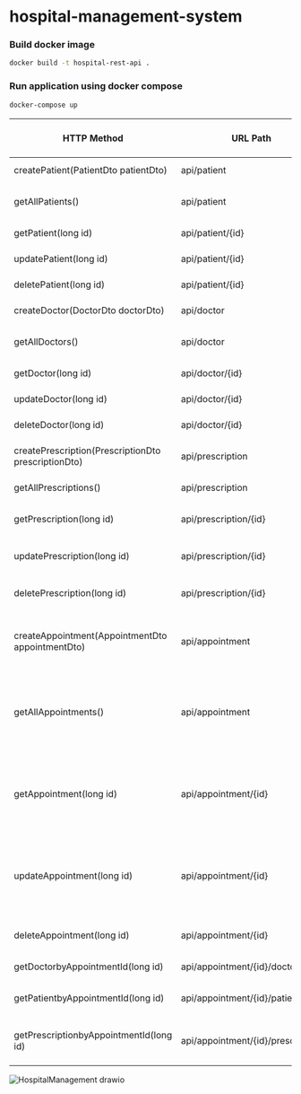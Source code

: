 # hospital-management-system
### Build docker image
```bash
docker build -t hospital-rest-api .
```
### Run application using docker compose
```bash
docker-compose up
```

| HTTP Method                                         | URL Path                          | HTTP Status Code | Description                      | Sample Request                                                                                                                                                                                        | Sample Response                                                                                                                                                                                                                                                                                                                                                                                                                                                                                                                                                                                                                                                                                                                                                                                               |
|-----------------------------------------------------|-----------------------------------|------------------|----------------------------------|-------------------------------------------------------------------------------------------------------------------------------------------------------------------------------------------------------|---------------------------------------------------------------------------------------------------------------------------------------------------------------------------------------------------------------------------------------------------------------------------------------------------------------------------------------------------------------------------------------------------------------------------------------------------------------------------------------------------------------------------------------------------------------------------------------------------------------------------------------------------------------------------------------------------------------------------------------------------------------------------------------------------------------|
| createPatient(PatientDto patientDto)                | api/patient                       | 201 Created      | Creates a new Patient            | "name": "Musab","gender": "MALE","address": "Al-Bireh","weight": 75.0,"height": 172.0,"phoneNumber": "0595874752","birthDate": 990306000,"maritalStatus": "SINGLE","bloodType": "O_POSITIVE"          | "name": "Musab","gender": "MALE","address": "Al-Bireh","weight": 75.0,"height": 172.0,"phoneNumber": 595874752,"birthDate": "1970-01-12T11:05:06.000+00:00","maritalStatus": "SINGLE","bloodType": "O_POSITIVE"                                                                                                                                                                                                                                                                                                                                                                                                                                                                                                                                                                                               |
| getAllPatients()                                    | api/patient                       | 200 OK           | Gets All Patients                | *no request body*                                                                                                                                                                                     | *returns how many patients in DB*  "name": "Musab","gender": "MALE","address": "Al-Bireh","weight": 75.0,"height": 172.0,"phoneNumber": 595874752,"birthDate": "1970-01-12T11:05:06.000+00:00","maritalStatus": "SINGLE","bloodType": "O_POSITIVE"                                                                                                                                                                                                                                                                                                                                                                                                                                                                                                                                                            |
| getPatient(long id)                                 | api/patient/{id}                  | 200 OK           | Get a patient by Id              | *no request body, uses id in path(let's assume its 1)*                                                                                                                                                | "name": "Musab","gender": "MALE","address": "Al-Bireh","weight": 75.0,"height": 172.0,"phoneNumber": 595874752,"birthDate": "1970-01-12T11:05:06.000+00:00","maritalStatus": "SINGLE","bloodType": "O_POSITIVE"                                                                                                                                                                                                                                                                                                                                                                                                                                                                                                                                                                                               |
| updatePatient(long id)                              | api/patient/{id}                  | 202 Accepted     | update a patient by id           | "name": "Yahya","gender": "MALE","address": "Al-Bireh","weight": 75.0,"height": 172.0,"phoneNumber": 595874752,"birthDate": "990306000","maritalStatus": "SINGLE","bloodType": "O_POSITIVE"           | "name": "Yahya","gender": "MALE","address": "Al-Bireh","weight": 75.0,"height": 172.0,"phoneNumber": 595874752,"birthDate": "1970-01-12T11:05:06.000+00:00","maritalStatus": "SINGLE","bloodType": "O_POSITIVE"                                                                                                                                                                                                                                                                                                                                                                                                                                                                                                                                                                                               |
| deletePatient(long id)                              | api/patient/{id}                  | 204 No Content   | delete a patient by id           | *no request body*                                                                                                                                                                                     | "Deleted Successfully"                                                                                                                                                                                                                                                                                                                                                                                                                                                                                                                                                                                                                                                                                                                                                                                        |
| createDoctor(DoctorDto doctorDto)                   | api/doctor                        | 201 Created      | Creates a new Doctor             | "name":"Ziad","specialty":"Pediatrician","phoneNumber":"0595874752","email":"ziad.abuasi@gmail.com","clinicalAddress":"Behind Ramallah Friends Soccer Field"                                          | "name":"Ziad","specialty":"Pediatrician","phoneNumber":"0595874752","email":"ziad.abuasi@gmail.com","clinicalAddress":"Behind Ramallah Friends Soccer Field"                                                                                                                                                                                                                                                                                                                                                                                                                                                                                                                                                                                                                                                  |
| getAllDoctors()                                     | api/doctor                        | 200 OK           | Gets All Doctors                 | *no request body*                                                                                                                                                                                     | *returns how many doctors in DB*  "name":"Ziad","specialty":"Pediatrician","phoneNumber":"0595874752","email":"ziad.abuasi@gmail.com","clinicalAddress":"Behind Ramallah Friends Soccer Field"                                                                                                                                                                                                                                                                                                                                                                                                                                                                                                                                                                                                                |
| getDoctor(long id)                                  | api/doctor/{id}                   | 200 OK           | Get a doctor by Id               | *no request body, uses id in path(let's assume its 1)*                                                                                                                                                | "name":"Ziad","specialty":"Pediatrician","phoneNumber":"0595874752","email":"ziad.abuasi@gmail.com","clinicalAddress":"Behind Ramallah Friends Soccer Field"                                                                                                                                                                                                                                                                                                                                                                                                                                                                                                                                                                                                                                                  |
| updateDoctor(long id)                               | api/doctor/{id}                   | 202 Accepted     | update a doctor by id            | "name":"Bob","specialty":"Pediatrician","phoneNumber":"059676767","email":"bob.daniels@gmail.com","clinicalAddress":"Behind Ramallah Friends Soccer Field"                                            | "name":"Bob","specialty":"Pediatrician","phoneNumber":"059676767","email":"bob.daniels@gmail.com","clinicalAddress":"Behind Ramallah Friends Soccer Field"                                                                                                                                                                                                                                                                                                                                                                                                                                                                                                                                                                                                                                                    |
| deleteDoctor(long id)                               | api/doctor/{id}                   | 204 No Content   | delete a doctor by id            | *no request body*                                                                                                                                                                                     | "Deleted Successfully"                                                                                                                                                                                                                                                                                                                                                                                                                                                                                                                                                                                                                                                                                                                                                                                        |
| createPrescription(PrescriptionDto prescriptionDto) | api/prescription                  | 201 Created      | Creates a new Prescription       | "name": "Trufen","description": "Headache Relief","dosage": "100mg","frequency": "3","startDate": "2023-01-01","endDate": "2023-01-15"                                                                | "name": "Trufen","description": "Headache Relief","dosage": "100mg","frequency": "3","startDate": "2023-01-01T00:00:00.000+00:00","endDate": "2023-01-15T00:00:00.000+00:00"                                                                                                                                                                                                                                                                                                                                                                                                                                                                                                                                                                                                                                  |
| getAllPrescriptions()                               | api/prescription                  | 200 OK           | Gets All Prescriptions           | *no request body*                                                                                                                                                                                     | *returns how many prescriptions in DB*  "name": "Trufen","description": "Headache Relief","dosage": "100mg","frequency": "3","startDate": "2023-01-01T00:00:00.000+00:00","endDate": "2023-01-15T00:00:00.000+00:00"                                                                                                                                                                                                                                                                                                                                                                                                                                                                                                                                                                                          |
| getPrescription(long id)                            | api/prescription/{id}             | 200 OK           | Get a prescription by Id         | *no request body, uses id in path(let's assume its 1)*                                                                                                                                                |                                                                                                                                                                                                                                                                                                                                                                                                                                                                                                                                                                                                                                                                                                                                                                                                               |
| updatePrescription(long id)                         | api/prescription/{id}             | 202 Accepted     | update a prescription by id      | "name": "Advil","description": "Headache Relief","dosage": "100mg","frequency": "3","startDate": "2023-01-01","endDate": "2023-01-15"                                                                 | "name": "Advil","description": "Headache Relief","dosage": "100mg","frequency": "3","startDate": "2023-01-01","endDate": "2023-01-15"                                                                                                                                                                                                                                                                                                                                                                                                                                                                                                                                                                                                                                                                         |
| deletePrescription(long id)                         | api/prescription/{id}             | 204 No Content   | delete a prescription by id      | *no request body*                                                                                                                                                                                     | "Deleted Successfully"                                                                                                                                                                                                                                                                                                                                                                                                                                                                                                                                                                                                                                                                                                                                                                                        |
| createAppointment(AppointmentDto appointmentDto)    | api/appointment                   | 201 Created      | Creates a new Appointment        | "title": "Feeling Sick At School","symptoms": "Headache, Nausea","diagnosis": "Motion Sickness","date": "2023-01-01","doctor": {"id": 1},"patient": {"id": 1 },"prescription": {"id": 1 }             | "title": "Feeling Sick At School","symptoms": "Headache, Nausea","diagnosis": "Motion Sickness","date": "2023-01-01T00:00:00.000+00:00","doctor": {"id": 1,"name": "Ziad","specialty": "Pediatrician","phoneNumber": 595874752,"email": "ziad.abuasi@gmail.com","clinicalAddress": "Behind Ramallah Friends Soccer Field"},"patient": {"id": 1,"name": null,"gender": null,"address": null,"weight": 0.0,"height": 0.0,"phoneNumber": 0,"birthDate": null,"maritalStatus": null,"bloodType": null},"prescription": {"id": 1,"name": null,"description": null,"dosage": null,"frequency": null,"startDate": null,"endDate": null}                                                                                                                                                                              |
| getAllAppointments()                                | api/appointment                   | 200 OK           | Gets All Appointments            | *no request body*                                                                                                                                                                                     | *returns how many appointments in DB*  "title": "Feeling Sick At School","symptoms": "Headache, Nausea","diagnosis": "Motion Sickness","date": "2023-01-01T00:00:00.000+00:00","doctor": {"id": 1,"name": "Ziad","specialty": "Pediatrician","phoneNumber": 595874752,"email": "ziad.abuasi@gmail.com","clinicalAddress": "Behind Ramallah Friends Soccer Field"},"patient": {"id": 1,"name": "Musab","gender": "MALE","address": "Al-Bireh","weight": 75.0,"height": 172.0,"phoneNumber": 595874752,"birthDate": "1970-01-12T11:05:06.000+00:00","maritalStatus": "SINGLE","bloodType": "O_POSITIVE"},"prescription": {"id": 1,"name": "Trufen","description": "Headache Relief","dosage": "100mg","frequency": "3","startDate": "2023-01-01T00:00:00.000+00:00","endDate": "2023-01-15T00:00:00.000+00:00"} |
| getAppointment(long id)                             | api/appointment/{id}              | 200 OK           | Get a appointment by Id          | *no request body, uses id in path(let's assume its 1)*                                                                                                                                                | "title": "Feeling Sick At School","symptoms": "Headache, Nausea","diagnosis": "Motion Sickness","date": "2023-01-01T00:00:00.000+00:00","doctor": {"id": 1,"name": "Ziad","specialty": "Pediatrician","phoneNumber": 595874752,"email": "ziad.abuasi@gmail.com","clinicalAddress": "Behind Ramallah Friends Soccer Field"},"patient": {"id": 1,"name": "Musab","gender": "MALE","address": "Al-Bireh","weight": 75.0,"height": 172.0,"phoneNumber": 595874752,"birthDate": "1970-01-12T11:05:06.000+00:00","maritalStatus": "SINGLE","bloodType": "O_POSITIVE"},"prescription": {"id": 1,"name": "Trufen","description": "Headache Relief","dosage": "100mg","frequency": "3","startDate": "2023-01-01T00:00:00.000+00:00","endDate": "2023-01-15T00:00:00.000+00:00"}                                        |
| updateAppointment(long id)                          | api/appointment/{id}              | 202 Accepted     | update a appointment by id       | "title": "Feeling Sick At School","symptoms": "Headache, Nausea, Stomach Ache","diagnosis": "Stomach Virus","date": "2023-01-01","doctor": {"id": 1},"patient": {"id": 1 },"prescription": {"id": 1 } | "title": "Feeling Sick At School","symptoms": "Headache, Nausea, Stomach Ache","diagnosis": "Stomach Virus","date": "2023-01-01T00:00:00.000+00:00","doctor": {"id": 1,"name": "Ziad","specialty": "Pediatrician","phoneNumber": 595874752,"email": "ziad.abuasi@gmail.com","clinicalAddress": "Behind Ramallah Friends Soccer Field"},"patient": {"id": 1,"name": "Musab","gender": "MALE","address": "Al-Bireh","weight": 75.0,"height": 172.0,"phoneNumber": 595874752,"birthDate": "1970-01-12T11:05:06.000+00:00","maritalStatus": "SINGLE","bloodType": "O_POSITIVE"},"prescription": {"id": 1,"name": "Trufen","description": "Headache Relief","dosage": "100mg","frequency": "3","startDate": "2023-01-01T00:00:00.000+00:00","endDate": "2023-01-15T00:00:00.000+00:00"}                            |
| deleteAppointment(long id)                          | api/appointment/{id}              | 204 No Content   | delete a appointment by id       | *no request body*                                                                                                                                                                                     | "Deleted Successfully"                                                                                                                                                                                                                                                                                                                                                                                                                                                                                                                                                                                                                                                                                                                                                                                        |
| getDoctorbyAppointmentId(long id)                   | api/appointment/{id}/doctor       | 200 OK           | get doctor for appointment       | *no request body, uses id in path(let's assume its 1)*                                                                                                                                                | {"id": 1,"name": "Ziad","specialty": "Pediatrician","phoneNumber": 595874752,"email": "ziad.abuasi@gmail.com","clinicalAddress": "Behind Ramallah Friends Soccer Field"}                                                                                                                                                                                                                                                                                                                                                                                                                                                                                                                                                                                                                                      |          
| getPatientbyAppointmentId(long id)                  | api/appointment/{id}/patient      | 200 OK           | get patient for appointment      | *no request body, uses id in path(let's assume its 1)*                                                                                                                                                | {"id": 1,"name": "Musab","gender": "MALE","address": "Al-Bireh","weight": 75.0,"height": 172.0,"phoneNumber": 595874752,"birthDate": "1970-01-12T11:05:06.000+00:00","maritalStatus": "SINGLE","bloodType": "O_POSITIVE"}                                                                                                                                                                                                                                                                                                                                                                                                                                                                                                                                                                                     |                          
| getPrescriptionbyAppointmentId(long id)             | api/appointment/{id}/prescription | 200 OK           | get prescription for appointment | *no request body, uses id in path(let's assume its 1)*                                                                                                                                                | "prescription": {"id": 1,"name": "Trufen","description": "Headache Relief","dosage": "100mg","frequency": "3","startDate": "2023-01-01T00:00:00.000+00:00","endDate": "2023-01-15T00:00:00.000+00:00"}                                                                                                                                                                                                                                                                                                                                                                                                                                                                                                                                                                                                        |                          











![HospitalManagement drawio](https://user-images.githubusercontent.com/62875631/236657495-7824444d-5536-41c6-8551-5e969ea62a64.png)




